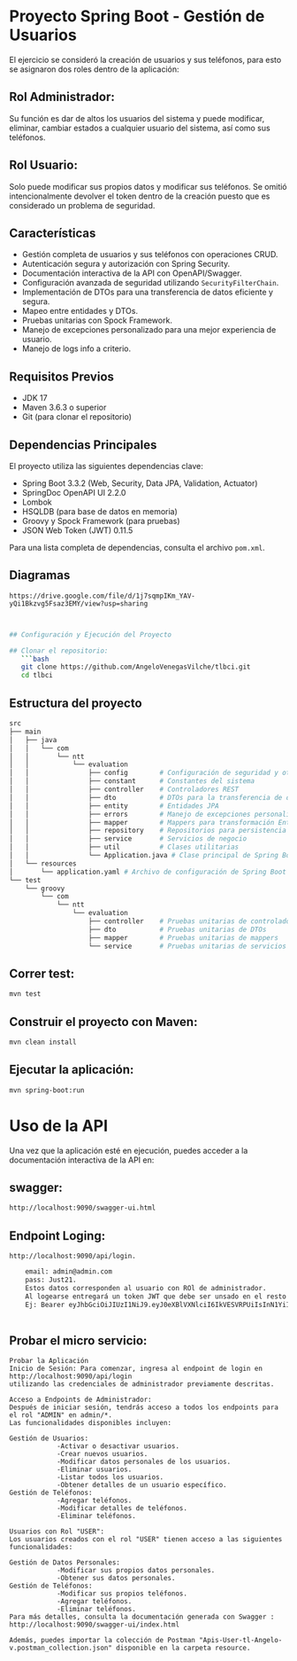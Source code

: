 # Proyecto Spring Boot - Gestión de Usuarios

El ejercicio se consideró la creación de usuarios y sus teléfonos, para esto se asignaron dos roles dentro de la aplicación:
## Rol Administrador:
Su función es dar de altos los usuarios del sistema y puede modificar, eliminar, cambiar estados a cualquier usuario del sistema, así como sus teléfonos.

##  Rol Usuario:
Solo puede modificar sus propios datos y modificar sus teléfonos.
Se omitió intencionalmente devolver el token dentro de la creación puesto que es considerado un problema de seguridad.


## Características

- Gestión completa de usuarios y sus teléfonos con operaciones CRUD.
- Autenticación segura y autorización con Spring Security.
- Documentación interactiva de la API con OpenAPI/Swagger.
- Configuración avanzada de seguridad utilizando `SecurityFilterChain`.
- Implementación de DTOs para una transferencia de datos eficiente y segura.
- Mapeo  entre entidades y DTOs.
- Pruebas unitarias  con Spock Framework.
- Manejo de excepciones personalizado para una mejor experiencia de usuario.
- Manejo de logs info a criterio.

## Requisitos Previos

- JDK 17
- Maven 3.6.3 o superior
- Git (para clonar el repositorio)

## Dependencias Principales

El proyecto utiliza las siguientes dependencias clave:

- Spring Boot 3.3.2 (Web, Security, Data JPA, Validation, Actuator)
- SpringDoc OpenAPI UI 2.2.0
- Lombok
- HSQLDB (para base de datos en memoria)
- Groovy y Spock Framework (para pruebas)
- JSON Web Token (JWT) 0.11.5

Para una lista completa de dependencias, consulta el archivo `pom.xml`.

## Diagramas
    https://drive.google.com/file/d/1j7sqmpIKm_YAV-yQi1Bkzvg5Fsaz3EMY/view?usp=sharing
```bash


## Configuración y Ejecución del Proyecto

## Clonar el repositorio:
   ```bash
   git clone https://github.com/AngeloVenegasVilche/tlbci.git
   cd tlbci
```
## Estructura del proyecto
```bash
src
├── main
│   ├── java
│   │   └── com
│   │       └── ntt
│   │           └── evaluation
│   │               ├── config        # Configuración de seguridad y otras configuraciones
│   │               ├── constant      # Constantes del sistema
│   │               ├── controller    # Controladores REST
│   │               ├── dto           # DTOs para la transferencia de datos
│   │               ├── entity        # Entidades JPA
│   │               ├── errors        # Manejo de excepciones personalizado
│   │               ├── mapper        # Mappers para transformación Entity-DTO
│   │               ├── repository    # Repositorios para persistencia de datos
│   │               ├── service       # Servicios de negocio
│   │               ├── util          # Clases utilitarias
│   │               └── Application.java # Clase principal de Spring Boot
│   └── resources
│       └── application.yaml # Archivo de configuración de Spring Boot
└── test
    └── groovy
        └── com
            └── ntt
                └── evaluation
                    ├── controller    # Pruebas unitarias de controladores
                    ├── dto           # Pruebas unitarias de DTOs
                    ├── mapper        # Pruebas unitarias de mappers
                    └── service       # Pruebas unitarias de servicios
```

## Correr test:
```bash
mvn test
```
## Construir el proyecto con Maven:
```bash
mvn clean install
```
## Ejecutar la aplicación:
```bash
mvn spring-boot:run
```

# Uso de la API
Una vez que la aplicación esté en ejecución, puedes acceder a la documentación interactiva de la API en:
## swagger:
```bash
http://localhost:9090/swagger-ui.html
```
## Endpoint Loging:
`http://localhost:9090/api/login.`

```bash
    email: admin@admin.com
    pass: Just21.
    Estos datos corresponden al usuario con ROl de administrador. 
    Al logearse entregará un token JWT que debe ser unsado en el resto de los endpoint indicando el en header Authorization Bearer {token}
    Ej: Bearer eyJhbGciOiJIUzI1NiJ9.eyJ0eXBlVXNlciI6IkVESVRPUiIsInN1YiI6ImFkbWluQGFkbWluLmNvbSIsImlhdCI6MTcyMjE4NDQyMCwiZXhwIjoxNzIyMTg1MDIwfQ.fJ5jLJukILNbQ_GSmlzk-1iI3nyt9U-OasYjl3i3M2g
    
```

## Probar el micro servicio:
```
Probar la Aplicación
Inicio de Sesión: Para comenzar, ingresa al endpoint de login en http://localhost:9090/api/login 
utilizando las credenciales de administrador previamente descritas.

Acceso a Endpoints de Administrador: 
Después de iniciar sesión, tendrás acceso a todos los endpoints para el rol "ADMIN" en admin/*. 
Las funcionalidades disponibles incluyen:

Gestión de Usuarios:
            -Activar o desactivar usuarios.
            -Crear nuevos usuarios.
            -Modificar datos personales de los usuarios.
            -Eliminar usuarios.
            -Listar todos los usuarios.
            -Obtener detalles de un usuario específico.
Gestión de Teléfonos:
            -Agregar teléfonos.
            -Modificar detalles de teléfonos.
            -Eliminar teléfonos.

Usuarios con Rol "USER": 
Los usuarios creados con el rol "USER" tienen acceso a las siguientes funcionalidades:

Gestión de Datos Personales:
            -Modificar sus propios datos personales.
            -Obtener sus datos personales.
Gestión de Teléfonos:
            -Modificar sus propios teléfonos.
            -Agregar teléfonos.
            -Eliminar teléfonos.
Para más detalles, consulta la documentación generada con Swagger : http://localhost:9090/swagger-ui/index.html

Además, puedes importar la colección de Postman "Apis-User-tl-Angelo-v.postman_collection.json" disponible en la carpeta resource.
```



